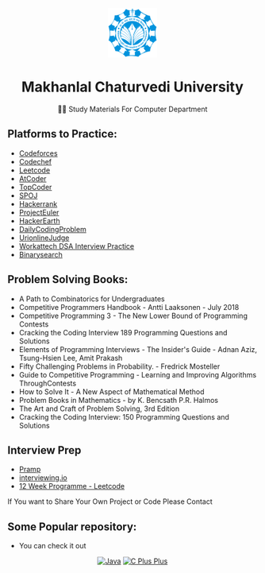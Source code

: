 <p align="center">
  <a href="https://www.medusa-commerce.com">
    <img alt="MCU" src="https://github.com/Makhanlal-Chaturvedi-University/.github/blob/d1d70129cfca0ba275c84e7beccdb2715fd37233/src/MCU_logo.svg.png" width="100" />
  </a>
</p>

<h1 align="center">
Makhanlal Chaturvedi University 
</h1>
<p align="center">
🧑‍💻 Study Materials For Computer Department
</p>

## Platforms to Practice: 
- [Codeforces](http://codeforces.com/contests)
- [Codechef](https://www.codechef.com)
- [Leetcode](https://leetcode.com)
- [AtCoder](https://atcoder.jp/contests/)
- [TopCoder](https://www.topcoder.com)
- [SPOJ](https://www.spoj.com/users/lebron/)
- [Hackerrank](https://www.hackerrank.com/dashboard)
- [ProjectEuler](https://projecteuler.net/archives)
- [HackerEarth](https://www.hackerearth.com/challenges/)
- [DailyCodingProblem](https://www.dailycodingproblem.com)
- [UrionlineJudge](https://www.urionlinejudge.com.br/judge/en/login)
- [Workattech DSA Interview Practice](https://workat.tech/problem-solving/practice?tags=dsa)
- [Binarysearch](https://binarysearch.com/)

## Problem Solving Books: 
- A Path to Combinatorics for Undergraduates
- Competitive Programmers Handbook - Antti Laaksonen - July 2018
- Competitive Programming 3 - The New Lower Bound of Programming Contests
- Cracking the Coding Interview 189 Programming Questions and Solutions
- Elements of Programming Interviews - The Insider's Guide - Adnan Aziz, Tsung-Hsien Lee, Amit Prakash
- Fifty Challenging Problems in Probability. - Fredrick Mosteller
- Guide to Competitive Programming - Learning and Improving Algorithms ThroughContests
- How to Solve It - A New Aspect of Mathematical Method
- Problem Books in Mathematics -  by K. Bencsath P.R. Halmos
- The Art and Craft of Problem Solving, 3rd Edition
- Cracking the Coding Interview: 150 Programming Questions and Solutions

## Interview Prep
- [Pramp](https://www.pramp.com/#/)
- [interviewing.io](https://interviewing.io)
- [12 Week Programme - Leetcode](https://docs.google.com/document/d/1wUCqhVHydWiDk6FJdFLSMpgigNrGcs4OFZg0Wa7JGEw/)

If You want to Share Your Own Project or Code Please Contact

## Some Popular repository:
+ You can check it out

<p align="center"> <a href="https://github.com/Makhanlal-Chaturvedi-University/Java.git/"><img width="48%" title="Java" src="https://github-readme-stats.vercel.app/api/pin/?username=theakashshukla&repo=Java&theme=dark"></a>
<a href="https://github.com/Makhanlal-Chaturvedi-University/C-Plus-Plus.git/"><img width="48%" title="C Plus Plus" src="https://github-readme-stats.vercel.app/api/pin/?username=theakashshukla&repo=C-Plus-Plus&theme=dark"></a>
</p>

